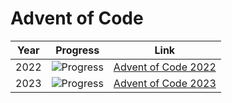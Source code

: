 # Advent of Code

| Year | Progress | Link                                                                                               |
| ---- | -------- | -------------------------------------------------------------------------------------------------- |
| 2022 | ![Progress](https://progress-bar.xyz/12/)   | [Advent of Code 2022](https://github.com/Jdwalli/coding-challenges/blob/main/advent_of_code/2022/) |
| 2023 | ![Progress](https://progress-bar.xyz/25/)   | [Advent of Code 2023](https://github.com/Jdwalli/coding-challenges/blob/main/advent_of_code/2023/) |
